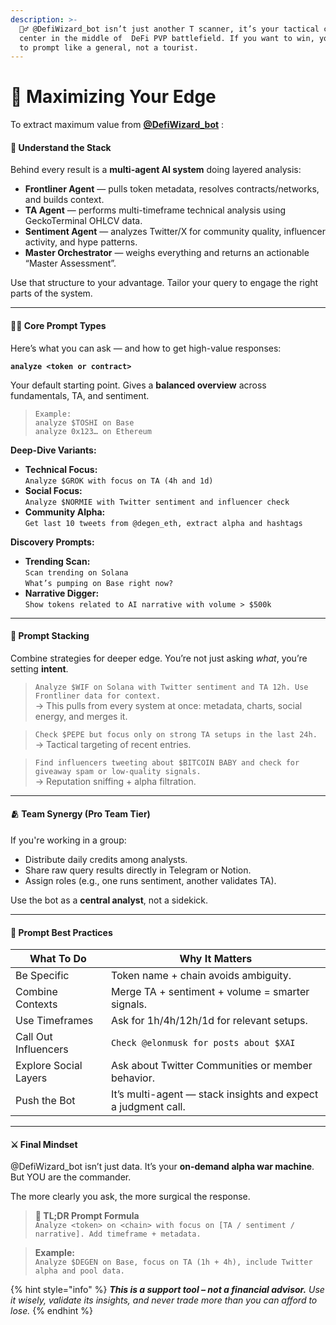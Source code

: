 ```yaml
---
description: >-
  🧙‍♂️ @DefiWizard_bot isn’t just another T scanner, it’s your tactical command
  center in the middle of  DeFi PVP battlefield. If you want to win, you’ve got
  to prompt like a general, not a tourist.
---
```


# 🔮 Maximizing Your Edge

To extract maximum value from [**@DefiWizard\_bot**](https://t.me/DefiWizard_Bot) :

#### 🧠 Understand the Stack

Behind every result is a **multi-agent AI system** doing layered analysis:

* **Frontliner Agent** — pulls token metadata, resolves contracts/networks, and builds context.
* **TA Agent** — performs multi-timeframe technical analysis using GeckoTerminal OHLCV data.
* **Sentiment Agent** — analyzes Twitter/X for community quality, influencer activity, and hype patterns.
* **Master Orchestrator** — weighs everything and returns an actionable “Master Assessment”.

Use that structure to your advantage. Tailor your query to engage the right parts of the system.

***

#### 🧙‍♂️ Core Prompt Types

Here’s what you can ask — and how to get high-value responses:

**`analyze <token or contract>`**

Your default starting point. Gives a **balanced overview** across fundamentals, TA, and sentiment.

> `Example:`\
> `analyze $TOSHI on Base`\
> `analyze 0x123… on Ethereum`

**Deep-Dive Variants:**

* **Technical Focus:**\
  `Analyze $GROK with focus on TA (4h and 1d)`
* **Social Focus:**\
  `Analyze $NORMIE with Twitter sentiment and influencer check`
* **Community Alpha:**\
  `Get last 10 tweets from @degen_eth, extract alpha and hashtags`

**Discovery Prompts:**

* **Trending Scan:**\
  `Scan trending on Solana`\
  `What’s pumping on Base right now?`
* **Narrative Digger:**\
  `Show tokens related to AI narrative with volume > $500k`

***

#### 🧩 Prompt Stacking

Combine strategies for deeper edge. You’re not just asking _what_, you’re setting **intent**.

> `Analyze $WIF on Solana with Twitter sentiment and TA 12h. Use Frontliner data for context.`\
> → This pulls from every system at once: metadata, charts, social energy, and merges it.

> `Check $PEPE but focus only on strong TA setups in the last 24h.`\
> → Tactical targeting of recent entries.

> `Find influencers tweeting about $BITCOIN BABY and check for giveaway spam or low-quality signals.`\
> → Reputation sniffing + alpha filtration.

***

#### 🫂 Team Synergy (Pro Team Tier)

If you're working in a group:

* Distribute daily credits among analysts.
* Share raw query results directly in Telegram or Notion.
* Assign roles (e.g., one runs sentiment, another validates TA).

Use the bot as a **central analyst**, not a sidekick.

***

#### 🧠 Prompt Best Practices

| What To Do            | Why It Matters                                                |
| --------------------- | ------------------------------------------------------------- |
| Be Specific           | Token name + chain avoids ambiguity.                          |
| Combine Contexts      | Merge TA + sentiment + volume = smarter signals.              |
| Use Timeframes        | Ask for 1h/4h/12h/1d for relevant setups.                     |
| Call Out Influencers  | `Check @elonmusk for posts about $XAI`                        |
| Explore Social Layers | Ask about Twitter Communities or member behavior.             |
| Push the Bot          | It’s multi-agent — stack insights and expect a judgment call. |

***

#### ⚔️ Final Mindset

@DefiWizard\_bot isn’t just data. It’s your **on-demand alpha war machine**. But YOU are the commander.

The more clearly you ask, the more surgical the response.

> **📌 TL;DR Prompt Formula**\
> `Analyze <token> on <chain> with focus on [TA / sentiment / narrative]. Add timeframe + metadata.`

> **Example:**\
> `Analyze $DEGEN on Base, focus on TA (1h + 4h), include Twitter alpha and pool data.`

{% hint style="info" %}
_**This is a support tool – not a financial advisor.** Use it wisely, validate its insights, and never trade more than you can afford to lose._
{% endhint %}
